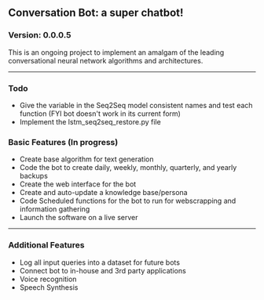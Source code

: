 ## Conversation Bot: a super chatbot!
### Version: 0.0.0.5

This is an ongoing project to implement an amalgam of the leading conversational neural network algorithms and architectures. 

---

### Todo
- Give the variable in the Seq2Seq model consistent names and test each function
 (FYI bot doesn't work in its current form)
- Implement the lstm_seq2seq_restore.py file

### Basic Features (In progress)
- Create base algorithm for text generation 
- Code the bot to create daily, weekly, monthly, quarterly, and yearly backups
- Create the web interface for the bot
- Create and auto-update a knowledge base/persona 
- Code Scheduled functions for the bot to run for webscrapping and information gathering
- Launch the software on a live server

---

### Additional Features
- Log all input queries into a dataset for future bots
- Connect bot to in-house and 3rd party applications 
- Voice recognition
- Speech Synthesis
